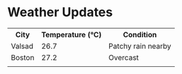# Weather Updates

<!-- WEATHER-UPDATE-START -->
<table><tr><th>City</th><th>Temperature (°C)</th><th>Condition</th></tr><tr><td>Valsad</td><td>26.7</td><td>Patchy rain nearby</td></tr><tr><td>Boston</td><td>27.2</td><td>Overcast</td></tr><tr><td></td><td></td><td></td></tr></table>
<!-- WEATHER-UPDATE-END -->
